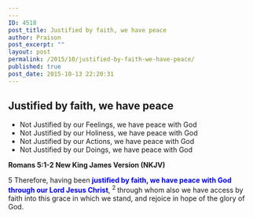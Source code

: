 ```yaml
---
---
ID: 4518
post_title: Justified by faith, we have peace
author: Praison
post_excerpt: ""
layout: post
permalink: /2015/10/justified-by-faith-we-have-peace/
published: true
post_date: 2015-10-13 22:20:31
---
```

<h2>Justified by faith, we have peace</h2>
<ul>
	<li>Not Justified by our Feelings, we have peace with God</li>
	<li>Not Justified by our Holiness, we have peace with God</li>
	<li>Not Justified by our Actions, we have peace with God</li>
	<li>Not Justified by our Doings, we have peace with God</li>
</ul>
<strong><span class="passage-display-bcv">Romans 5:1-2
</span><span class="passage-display-version">New King James Version (NKJV)</span></strong>
<p class="chapter-1"><span class="text Rom-5-1"><span class="chapternum">5 </span>Therefore, having been <span style="color: #0000ff;"><strong>justified by faith, we have peace with God through our Lord Jesus Christ</strong></span>, </span><span id="en-NKJV-28050" class="text Rom-5-2"><sup class="versenum">2 </sup>through whom also we have access by faith into this grace in which we stand, and rejoice in hope of the glory of God.</span></p>